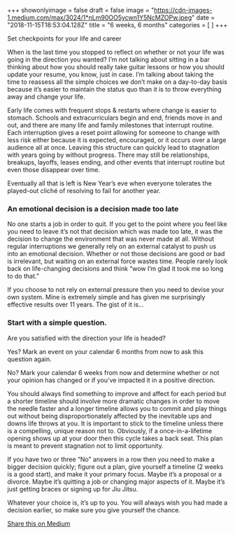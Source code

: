 +++
showonlyimage = false
draft = false
image = "https://cdn-images-1.medium.com/max/3024/1*nLm90OO5ycwn1Y5NcMZOPw.jpeg"
date = "2018-11-15T18:53:04.128Z"
title = "6 weeks, 6 months"
categories = [ ]
+++




<span class=subtitle>Set checkpoints for your life and career</span>


<!--more-->

When is the last time you stopped to reflect on whether or not your life was going in the direction you wanted? I’m not talking about sitting in a bar thinking about how you should really take guitar lessons or how you should update your resume, you know, just in case. I’m talking about taking the time to reassess all the simple choices we don’t make on a day-to-day basis because it’s easier to maintain the status quo than it is to throw everything away and change your life.


Early life comes with frequent stops & restarts where change is easier to stomach. Schools and extracurriculars begin and end, friends move in and out, and there are many life and family milestones that interrupt routine. Each interruption gives a reset point allowing for someone to change with less risk either because it is expected, encouraged, or it occurs over a large audience all at once. Leaving this structure can quickly lead to stagnation with years going by without progress. There may still be relationships, breakups, layoffs, leases ending, and other events that interrupt routine but even those disappear over time.


Eventually all that is left is New Year’s eve when everyone tolerates the played-out cliché of resolving to fail for another year.


### An emotional decision is a decision made too late


No one starts a job in order to quit. If you get to the point where you feel like you need to leave it’s not that decision which was made too late, it was the decision to change the environment that was never made at all. Without regular interruptions we generally rely on an external catalyst to push us into an emotional decision. Whether or not those decisions are good or bad is irrelevant, but waiting on an external force wastes time. People rarely look back on life-changing decisions and think “wow I’m glad it took me so long to do that.”


If you choose to not rely on external pressure then you need to devise your own system. Mine is extremely simple and has given me surprisingly effective results over 11 years. The gist of it is…


### Start with a simple question.


Are you satisfied with the direction your life is headed?


Yes? Mark an event on your calendar 6 months from now to ask this question again.


No? Mark your calendar 6 weeks from now and determine whether or not your opinion has changed or if you’ve impacted it in a positive direction.


You should always find something to improve and affect for each period but a shorter timeline should involve more dramatic changes in order to move the needle faster and a longer timeline allows you to commit and play things out without being disproportionately affected by the inevitable ups and downs life throws at you. It is important to stick to the timeline unless there is a compelling, unique reason not to. Obviously, if a once-in-a-lifetime opening shows up at your door then this cycle takes a back seat. This plan is meant to prevent stagnation not to limit opportunity.


If you have two or three “No” answers in a row then you need to make a bigger decision quickly; figure out a plan, give yourself a timeline (2 weeks is a good start), and make it your primary focus. Maybe it’s a proposal or a divorce. Maybe it’s quitting a job or changing major aspects of it. Maybe it’s just getting braces or signing up for Jiu Jitsu.


Whatever your choice is, it’s up to you. You will always wish you had made a decision earlier, so make sure you give yourself the chance.


[Share this on Medium](https://medium.com/@jsoverson/6-weeks-6-months-a316ac01003c)
